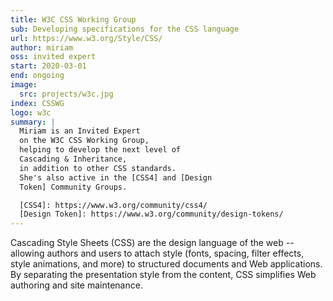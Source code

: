 ```yaml
---
title: W3C CSS Working Group
sub: Developing specifications for the CSS language
url: https://www.w3.org/Style/CSS/
author: miriam
oss: invited expert
start: 2020-03-01
end: ongoing
image:
  src: projects/w3c.jpg
index: CSSWG
logo: w3c
summary: |
  Miriam is an Invited Expert
  on the W3C CSS Working Group,
  helping to develop the next level of
  Cascading & Inheritance,
  in addition to other CSS standards.
  She's also active in the [CSS4] and [Design
  Token] Community Groups.

  [CSS4]: https://www.w3.org/community/css4/
  [Design Token]: https://www.w3.org/community/design-tokens/
---
```


Cascading Style Sheets (CSS) are the design language of the web --
allowing authors and users to attach style
(fonts, spacing, filter effects, style animations, and more)
to structured documents and Web applications.
By separating the presentation style from the content,
CSS simplifies Web authoring and site maintenance.
